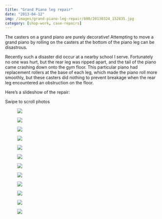 ```yaml
---
title: "Grand Piano leg repair"
date: "2013-04-12"
img: /images/grand-piano-leg-repair/800/20130324_152835.jpg
category: [shop-work, case-repairs]
---
```

The casters on a grand piano are purely decorative! Attempting to move a grand piano by rolling on the casters at the bottom of the piano leg can be disastrous.

Recently such a disaster did occur at a nearby school I serve. Fortunately no one was hurt, but the rear leg was ripped apart, and the tail of the piano came crashing down onto the gym floor. This particular piano had replacement rollers at the base of each leg, which made the piano roll more smoothly, but these casters did nothing to prevent breakage when the rear leg encountered an obstruction on the floor.

Here’s a slideshow of the repair:

<client-only><div style="max-width: 800px;">
Swipe to scroll photos
<carousel :per-page="1" :mouse-drag="true" :autoplay="true" :autoplay-timeout="7000" :speed="500" :loop="true" :pagination-enabled="true" :autoplay-hover-pause="false" >
<slide>
<figure><img src="/images/grand-piano-leg-repair/800/20130324_150658.jpg">
<figcaption></figcaption>
</figure></slide>
<slide>
<figure><img src="/images/grand-piano-leg-repair/800/20130324_152835.jpg">
<figcaption></figcaption>
</figure></slide>
<slide>
<figure><img src="/images/grand-piano-leg-repair/800/20130409_201415.jpg">
<figcaption></figcaption>
</figure></slide>
<slide>
<figure><img src="/images/grand-piano-leg-repair/800/20130409_205321.jpg">
<figcaption></figcaption>
</figure></slide>
<slide>
<figure><img src="/images/grand-piano-leg-repair/800/20130410_055041.jpg">
<figcaption></figcaption>
</figure></slide>
<slide>
<figure><img src="/images/grand-piano-leg-repair/800/20130410_205436.jpg">
<figcaption></figcaption>
</figure></slide>
<slide>
<figure><img src="/images/grand-piano-leg-repair/800/20130410_205526.jpg">
<figcaption></figcaption>
</figure></slide>
<slide>
<figure><img src="/images/grand-piano-leg-repair/800/20130411_061136.jpg">
<figcaption></figcaption>
</figure></slide>
<slide>
<figure><img src="/images/grand-piano-leg-repair/800/20130411_182806.jpg">
<figcaption></figcaption>
</figure></slide>
<slide>
<figure><img src="/images/grand-piano-leg-repair/800/20130412_071219.jpg">
<figcaption></figcaption>
</figure></slide>
<slide>
<figure><img src="/images/grand-piano-leg-repair/800/20130412_143319.jpg">
<figcaption></figcaption>
</figure></slide>
<slide>
<figure><img src="/images/grand-piano-leg-repair/800/20130412_165432.jpg">
<figcaption></figcaption>
</figure></slide>
</carousel></div></client-only>
